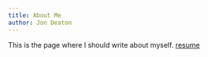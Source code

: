 ```yaml
---
title: About Me
author: Jon Deaton
---
```


This is the page where I should write about myself.
[resume](../assets/jondeaton_cv.pdf)

